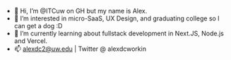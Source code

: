 - 👋 Hi, I’m @ITCuw on GH but my name is Alex.
- 👀 I’m interested in micro-SaaS, UX Design, and graduating college so I can get a dog :D
- 🌱 I’m currently learning about fullstack development in Next.JS, Node.js and Vercel. 
- 📫 alexdc2@uw.edu | Twitter @ alexdcworkin


